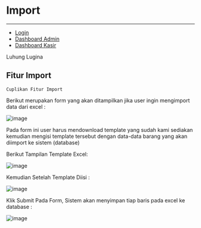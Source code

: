 # Import

---

- [Login](#login)
- [Dashboard Admin](#dashboard-admin)
- [Dashboard Kasir](#dashboard-kasir)

<larecipe-badge type="primary" circle icon="fa fa-user"></larecipe-badge>
<larecipe-badge type="success" rounded>Luhung Lugina</larecipe-badge>
<a name="login"></a>
## Fitur Import
`Cuplikan Fitur Import`

Berikut merupakan form yang akan ditampilkan jika user ingin mengimport data dari excel :

![image](/docs/images/import.png)

Pada form ini user harus mendownload template yang sudah kami sediakan kemudian mengisi template tersebut dengan data-data barang yang akan diimport ke sistem (database)

Berikut Tampilan Template Excel:


![image](/docs/images/template-excel.png)

Kemudian Setelah Template Diisi :

![image](/docs/images/isi-template-excel.png)

Klik Submit Pada Form, Sistem akan menyimpan tiap baris pada excel ke database :

![image](/docs/images/import-berhasil.png)
